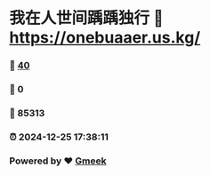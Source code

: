# 我在人世间踽踽独行 :link: https://onebuaaer.us.kg/ 
### :page_facing_up: [40](https://onebuaaer.us.kg//tag.html) 
### :speech_balloon: 0 
### :hibiscus: 85313 
### :alarm_clock: 2024-12-25 17:38:11 
### Powered by :heart: [Gmeek](https://github.com/Meekdai/Gmeek)
